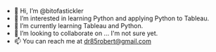 - 👋 Hi, I’m @bitofastickler
- 👀 I’m interested in learning Python and applying Python to Tableau.
- 🌱 I’m currently learning Tableau and Python.
- 💞️ I’m looking to collaborate on ... I'm not sure yet.
- 📫 You can reach me at dr85robert@gmail.com
<!---
bitofastickler/bitofastickler is a ✨ special ✨ repository because its `README.md` (this file) appears on your GitHub profile.
You can click the Preview link to take a look at your changes.
--->
